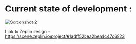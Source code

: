 # Current state of development :
<a href="https://ibb.co/sbtyqkb"><img src="https://i.ibb.co/hLCDVhL/Screenshot-2.png" alt="Screenshot-2" border="0"></a>

Link to Zeplin design - https://scene.zeplin.io/project/61adff52bea2bea4c47c6823
